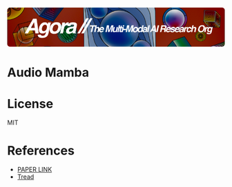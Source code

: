 [![Multi-Modality](agorabanner.png)](https://discord.gg/qUtxnK2NMf)

# Audio Mamba

# License
MIT

# References
- [PAPER LINK](https://arxiv.org/abs/2406.03344)
- [Tread](https://x.com/_akhaliq/status/1798560098358526446)
